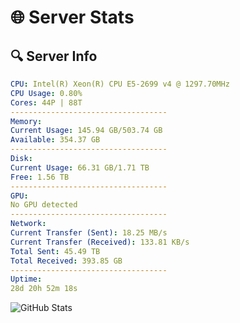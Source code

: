 # 🌐 Server Stats
## 🔍 Server Info
```yaml
CPU: Intel(R) Xeon(R) CPU E5-2699 v4 @ 1297.70MHz
CPU Usage: 0.80%
Cores: 44P | 88T
-----------------------------------
Memory:
Current Usage: 145.94 GB/503.74 GB
Available: 354.37 GB
-----------------------------------
Disk:
Current Usage: 66.31 GB/1.71 TB
Free: 1.56 TB
-----------------------------------
GPU:
No GPU detected
-----------------------------------
Network:
Current Transfer (Sent): 18.25 MB/s
Current Transfer (Received): 133.81 KB/s
Total Sent: 45.49 TB
Total Received: 393.85 GB
-----------------------------------
Uptime:
28d 20h 52m 18s
```
![GitHub Stats](https://img.shields.io/badge/Updated-2025-04-05_18:15:07-blue)